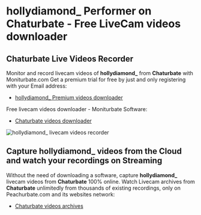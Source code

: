 # hollydiamond_ Performer on Chaturbate - Free LiveCam videos downloader

## Chaturbate Live Videos Recorder

Monitor and record livecam videos of **hollydiamond_** from **Chaturbate** with Moniturbate.com
Get a premium trial for free by just and only registering with your Email address:
* [hollydiamond_ Premium videos downloader](https://moniturbate.com/request-demo-licence-key.html)

Free livecam videos downloader - Moniturbate Software:
* [Chaturbate videos downloader](https://moniturbate.com/moniturbate-download-software.html)

![hollydiamond_ livecam videos recorder](https://peachurnet.com/templates/moniturbate-software.png)


## Capture hollydiamond_ videos from the Cloud and watch your recordings on Streaming

Without the need of downloading a software, capture **hollydiamond_** livecam videos from **Chaturbate** 100% online.
Watch Livecam archives from **Chaturbate** unlimitedly from thousands of existing recordings, only on Peachurbate.com and its websites network:
* [Chaturbate videos archives](https://peachurnet.com/)